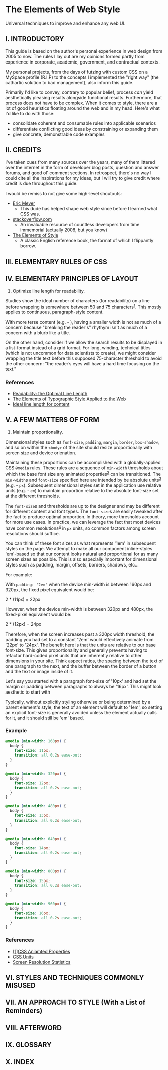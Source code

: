 # The Elements of Web Style
Universal techniques to improve and enhance any web UI.

## I. INTRODUCTORY
This guide is based on the author's personal experience in web design from 2005 to now. The rules I lay out are my opinions formed partly from experience in corporate, academic, government, and contractual contexts. 

My personal projects, from the days of futzing with custom CSS on a MySpace profile (R.I.P) to the concepts I implemented the "right way" (the cathartic solution to bad management), also inform this guide.

Primarily I'd like to convey, contrary to popular belief, process _can_ yield aesthetically pleasing results alongside functional results. Furthermore, that process does not have to be complex. When it comes to style, there are a lot of good heuristics floating around the web and in my head. Here's what I'd like to do with those:

- consolidate coherent and consumable rules into applicable scenarios
- differentiate conflicting good ideas by constraining or expanding them
- give concrete, demonstrable code examples

## II. CREDITS
I've taken cues from many sources over the years, many of them littered over the internet in the form of developer blog posts, question and answer forums, and good ol' comment sections. In retrospect, there's no way I could cite all the inspirations for my ideas, but I will try to give credit where credit is due throughout this guide.

I would be remiss to not give some high-level shoutouts:

- [Eric Meyer](https://meyerweb.com/ui/about.html)
  - This dude has helped shape web style since before I learned what CSS was.
- [stackoverflow.com](https://stackoverflow.com/)
  - An invaluable resource of countless developers from time immemorial (actually 2008, but you know)
- [The Elements of Style](http://www.jlakes.org/ch/web/The-elements-of-style.pdf)
  - A classic English reference book, the format of which I flippantly borrow. 

## III. ELEMENTARY RULES OF CSS

## IV. ELEMENTARY PRINCIPLES OF LAYOUT
1) Optimize line length for readability.

Studies show the ideal number of characters (for readability) on a line before wrapping is somewhere between 50 and 75 characters<sup>[1](#line-length-readability)</sup>. This mostly applies to continuous, paragraph-style content.

With more terse content (e.g. - ), having a smaller width is not as much of a concern because "breaking the reader's" rhythym isn't as much of a concern with a blurb like a title.

On the other hand, consider if we allow the search results to be displayed in a list-format instead of a grid format. For long, winding, technical titles (which is not uncommon for data scientists to create), we might consider wrapping the title text before this supposed 75-character threshold to avoid the other concern: "the reader’s eyes will have a hard time focusing on the text."

### References
- <a name="line-length-readability"/>[Readability: the Optimal Line Length](https://baymard.com/blog/line-length-readability)
- [The Elements of Typographic Style Applied to the Web](http://webtypography.net/2.1.2)
- [Ideal line length for content](http://maxdesign.com.au/articles/em/)

## V. A FEW MATTERS OF FORM
1) Maintain proportionality.

Dimensional styles such as `font-size`, `padding`, `margin`, `border`, `box-shadow`, and so on within the `<body>` of the site should resize proportionally with screen size and device orienation.

Maintaining these proportions can be accomplished with a globally-applied CSS `@media` rules. These rules are a sequence of `min-width` thresholds about which the base font size any animated properties<sup>[2](#animated-properties)</sup> can be transitioned. The `min-width`s and `font-size` specified here are intended by be absolute units<sup>[3](#css-units)</sup> (e.g. - `px`). Subsequent dimensional styles set in the application use relative units (e.g. - `em`) to maintain proportion relative to the absolute font-size set at the different thresholds.

The `font-size`s and thresholds are up to the designer and may be different for different content and font types. The `font-size`s are easily tweaked after the fact to produce optimal proportion. In theory, more thresholds account for more use cases. In practice, we can leverage the fact that most devices have common resolutions<sup>[4](#screen-resolutions)</sup> in `px` units, so common factors among screen resolutions should suffice. 






You can think of these font sizes as what represents '1em'
in subsequent styles on the page. We attempt to make all our
component inline-styles 'em'-based so that our content looks
natural and proportional for as many screen sizes as possible.
This is also especially important for dimensional styles such
as padding, margin, offsets, borders, shadows, etc...

For example:

With `padding: '2em'` when the device min-width is between
160px and 320px, the fixed pixel equivalent would be:

  2 * (11px) = 22px

However, when the device min-width is between 320px and 480px,
the fixed-pixel equivalent would be:

  2 * (12px) = 24px

Therefore, when the screen increases past a 320px width
threshold, the padding you had set to a constant '2em' would
effectively animate from '22px' to '24px'. The benefit here is
that the units are relative to our base font-size. This gives
proportionality and generally prevents having to refactor
hard-coded pixel units that are inherently relative to other
dimensions in your site. Think aspect ratios, the spacing between
the text of one paragraph to the next, and the buffer between the
border of a button and the text or image inside of it.

Let's say you started with a paragraph font-size of '10px' and
had set the margin or padding between paragraphs to always be
'16px'. This might look aesthetic to start with

Typically, without explicitly styling otherwise or being
determined by a parent element's style, the text of an element
will default to '1em', so setting an explicit font-size is
generally avoided unless the element actually calls for it, and
it should still be 'em' based.

### Example
```css
@media (min-width: 160px) {
  body {
    font-size: 11px;
    transition: all 0.2s ease-out;
  }
}

@media (min-width: 320px) {
  body {
    font-size: 12px;
    transition: all 0.2s ease-out;
  }
}

@media (min-width: 480px) {
  body {
    font-size: 13px;
    transition: all 0.2s ease-out;
  }
}

@media (min-width: 640px) {
  body {
    font-size: 14px;
    transition: all 0.2s ease-out;
  }
}

@media (min-width: 800px) {
  body {
    font-size: 15px;
    transition: all 0.2s ease-out;
  }
}

@media (min-width: 960px) {
  body {
    font-size: 16px;
    transition: all 0.2s ease-out;
  }
}
```

### References
- <a name="animated-properties" />[\[1\]CSS Aniamted Properties](https://developer.mozilla.org/en-US/docs/Web/CSS/CSS_animated_properties)
- <a name="css-units" />[CSS Units](https://www.w3schools.com/cssref/css_units.asp)
- <a name="screen-resolutions" />[Screen Resolution Statistics](https://www.rapidtables.com/web/dev/screen-resolution-statistics.html)

## VI. STYLES AND TECHNIQUES COMMONLY MISUSED

## VII. AN APPROACH TO STYLE (With a List of Reminders)

## VIII. AFTERWORD

## IX. GLOSSARY

## X. INDEX

